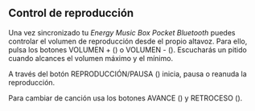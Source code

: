 ## Control de reproducción

Una vez sincronizado tu *Energy Music Box Pocket Bluetooth* puedes controlar el volumen de reproducción desde el propio altavoz. Para ello, pulsa los botones VOLUMEN + () o VOLUMEN - (). Escucharás un pitido cuando alcances el volumen máximo y el mínimo.

A través del botón REPRODUCCIÓN/PAUSA () inicia, pausa o reanuda la reproducción.

Para cambiar de canción usa los botones AVANCE () y RETROCESO ().
